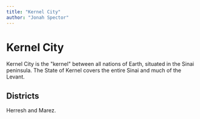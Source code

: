 ```yaml
---
title: "Kernel City"
author: "Jonah Spector"
---
```


# Kernel City

Kernel City is the "kernel" between all nations of Earth, situated in the Sinai
peninsula. The State of Kernel covers the entire Sinai and much of the Levant.

## Districts

Herresh and Marez.
